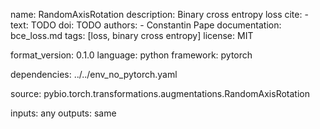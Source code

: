 name: RandomAxisRotation
description: Binary cross entropy loss
cite:
    - text: TODO
      doi: TODO
authors:
    - Constantin Pape
documentation: bce_loss.md
tags: [loss, binary cross entropy]
license: MIT

format_version: 0.1.0
language: python
framework: pytorch

dependencies: ../../env_no_pytorch.yaml

source: pybio.torch.transformations.augmentations.RandomAxisRotation

inputs: any
outputs: same

